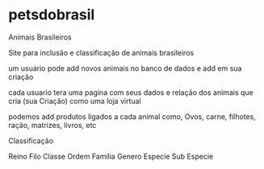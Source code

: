 # petsdobrasil
Animais Brasileiros

Site para inclusão e classificação de animais brasileiros

um usuário pode add novos animais no banco de dados e add em sua criação

cada usuario tera uma pagina com seus dados e relação dos animais que cria (sua Criação) como uma loja virtual

podemos add produtos ligados a cada animal como, Ovos, carne, filhotes, ração, matrizes, livros, etc


Classificação

Reino
Filo
Classe
Ordem
Familia
Genero
Especie
Sub Especie
